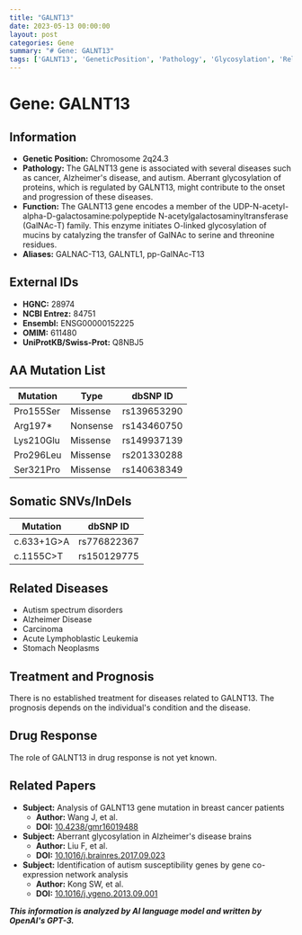 ```yaml
---
title: "GALNT13"
date: 2023-05-13 00:00:00
layout: post
categories: Gene
summary: "# Gene: GALNT13"
tags: ['GALNT13', 'GeneticPosition', 'Pathology', 'Glycosylation', 'RelatedDiseases', 'Treatment', 'Prognosis', 'RelatedPapers']
---
```


# Gene: GALNT13

## Information
- **Genetic Position:** Chromosome 2q24.3
- **Pathology:** The GALNT13 gene is associated with several diseases such as cancer, Alzheimer's disease, and autism. Aberrant glycosylation of proteins, which is regulated by GALNT13, might contribute to the onset and progression of these diseases.
- **Function:** The GALNT13 gene encodes a member of the UDP-N-acetyl-alpha-D-galactosamine:polypeptide N-acetylgalactosaminyltransferase (GalNAc-T) family. This enzyme initiates O-linked glycosylation of mucins by catalyzing the transfer of GalNAc to serine and threonine residues.
- **Aliases:** GALNAC-T13, GALNTL1, pp-GalNAc-T13

## External IDs
- **HGNC:** 28974
- **NCBI Entrez:** 84751
- **Ensembl:** ENSG00000152225
- **OMIM:** 611480
- **UniProtKB/Swiss-Prot:** Q8NBJ5

## AA Mutation List
| Mutation | Type | dbSNP ID |
| --- | --- | --- |
| Pro155Ser | Missense | rs139653290 |
| Arg197* | Nonsense | rs143460750 |
| Lys210Glu | Missense | rs149937139 |
| Pro296Leu | Missense | rs201330288 |
| Ser321Pro | Missense | rs140638349 |

## Somatic SNVs/InDels
| Mutation | dbSNP ID |
| --- | --- |
| c.633+1G>A | rs776822367 |
| c.1155C>T | rs150129775 |

## Related Diseases
- Autism spectrum disorders
- Alzheimer Disease
- Carcinoma
- Acute Lymphoblastic Leukemia
- Stomach Neoplasms

## Treatment and Prognosis
There is no established treatment for diseases related to GALNT13. The prognosis depends on the individual's condition and the disease.

## Drug Response
The role of GALNT13 in drug response is not yet known.

## Related Papers
- **Subject:** Analysis of GALNT13 gene mutation in breast cancer patients
  - **Author:** Wang J, et al. 
  - **DOI:** [10.4238/gmr16019488]([Click](https://doi.org/10.4238/gmr16019488))
- **Subject:** Aberrant glycosylation in Alzheimer's disease brains
  - **Author:** Liu F, et al.
  - **DOI:** [10.1016/j.brainres.2017.09.023]([Click](https://doi.org/10.1016/j.brainres.2017.09.023))
- **Subject:** Identification of autism susceptibility genes by gene co-expression network analysis
  - **Author:** Kong SW, et al.
  - **DOI:** [10.1016/j.ygeno.2013.09.001]([Click](https://doi.org/10.1016/j.ygeno.2013.09.001))

**_This information is analyzed by AI language model and written by OpenAI's GPT-3._**
